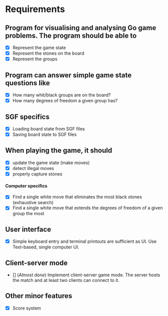 # Requirements

## Program for visualising and analysing Go game problems. The program should be able to

- [x] Represent the game state
- [x] Represent the stones on the board
- [x] Represent the groups

## Program can answer simple game state questions like

- [x] How many whit/black groups are on the board?
- [x] How many degrees of freedom a given group has?

## SGF specifics

- [x] Loading board state from SGF files
- [x] Saving board state to SGF files

## When playing the game, it should

- [x] update the game state (make moves)
- [x] detect illegal moves
- [x] properly capture stones

#### Computer specifics

- [x] Find a single white move that eliminates the most black stones (exhaustive search)
- [x] Find a single white move that extends the degrees of freedom of a given group the most

## User interface

- [x] Simple keyboard entry and terminal printouts are sufficient as UI. Use Text-based, single computer UI.

## Client-server mode

- [] (_Almost done_) Implement client-server game mode. The server hosts the match and at least two clients can connect to it.

## Other minor features

- [x] Score system
